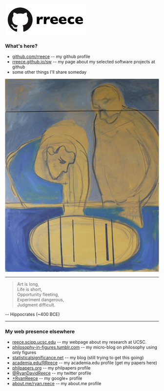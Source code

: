 
[![](img/github-rreece.png)](https://github.com/rreece)

### What's here?

-   [github.com/rreece](https://github.com/rreece) -- my github profile
-   [rreece.github.io/sw](sw/) -- my page about my selected software projects at github
-   some other things I'll share someday


![*All matter is the same*, [Geraldine Cox](http://www.findingpatterns.info/physics/) (2011)](img/Geraldine-Cox-All-matter-is-the-same.jpg)


-----------------------------------------------------------

>   Art is long,    
>   Life is short,    
>   Opportunity fleeting,    
>   Experiment dangerous,    
>   Judgment difficult.

 -- Hippocrates (~400 BCE)

-----------------------------------------------------------


### My web presence elsewhere

-   [reece.scipp.ucsc.edu](http://reece.scipp.ucsc.edu/) -- my webpage about my research at UCSC.
-   [philosophy-in-figures.tumblr.com](http://philosophy-in-figures.tumblr.com/) -- my micro-blog on philosophy using only figures
-   [statisticalsignificance.net](http://statisticalsignificance.net/) -- my blog (still trying to get this going)
-   [academia.edu/RReece](https://ucsc.academia.edu/RReece) -- my academia.edu profile (get my papers here)
-   [philpapers.org](http://philpapers.org/profile/71785) -- my philpapers profile
-   [&#64;RyanDavidReece](https://twitter.com/RyanDavidReece) -- my twitter profile
-   [+RyanReece](https://plus.google.com/+RyanReece/posts) -- my google+ profile
-   [about.me/ryan.reece](http://about.me/ryan.reece) -- my about.me profile


